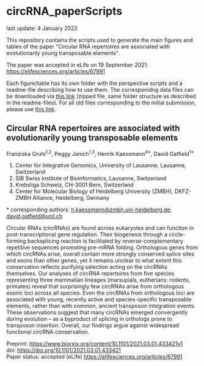 # circRNA_paperScripts
last update: 4 January 2022

This repository contains the scripts used to generate the main figures and tables of the paper "Circular RNA repertoires are associated with evolutionarily young transposable elements".

The paper was accepted in eLife on 19 September 2021: https://elifesciences.org/articles/67991

Each figure/table has its own folder with the perspective scripts and a readme-file describing how to use them. The corresponidng data files can be downloaded via [this link](https://drive.google.com/file/d/1Fy2u7k9viCyDbIupCbdv1l3lMARaHANq/view?usp=sharing) (zipped file, same folder structure as described in the readme-files). For all old files corresponding to the initial submission, please use [this link](https://drive.google.com/file/d/1xa7SfcYsrrS2f926T8w4T8zyhmmCajhf/view?usp=sharing).
  

## Circular RNA repertoires are associated with evolutionarily young transposable elements

Franziska Gruhl<sup>1,2</sup>, Peggy Janich<sup>1,3</sup>, Henrik Kaessmann<sup>4*</sup>, David Gatfield<sup>1*</sup>
1. Center for Integrative Genomics, University of Lausanne, Lausanne, Switzerland
2. SIB Swiss Institute of Bioinformatics, Lausanne, Switzerland
3. Krebsliga Schweiz, CH-3001 Bern, Switzerland
4. Center for Molecular Biology of Heidelberg University (ZMBH), DKFZ-ZMBH Alliance, Heidelberg, Germany

\* corresponding authors: h.kaessmann@zmbh.uni-heidelberg.de; david.gatfield@unil.ch

Circular RNAs (circRNAs) are found across eukaryotes and can function in post-transcriptional gene regulation. Their biogenesis through a circle-forming backsplicing reaction is facilitated by reverse-complementary repetitive sequences promoting pre-mRNA folding. Orthologous genes from which circRNAs arise, overall contain more strongly conserved splice sites and exons than other genes, yet it remains unclear to what extent this conservation reflects purifying selection acting on the circRNAs themselves. Our analyses of circRNA repertoires from five species representing three mammalian lineages (marsupials, eutherians: rodents, primates) reveal that surprisingly few circRNAs arise from orthologous exonic loci across all species. Even the circRNAs from orthologous loci are associated with young, recently active and species-specific transposable elements, rather than with common, ancient transposon integration events. These observations suggest that many circRNAs emerged convergently during evolution – as a byproduct of splicing in orthologs prone to transposon insertion. Overall, our findings argue against widespread functional circRNA conservation.

Preprint: https://www.biorxiv.org/content/10.1101/2021.03.01.433421v1 \
doi: https://doi.org/10.1101/2021.03.01.433421 \
Paper status: accepted (eLife) https://elifesciences.org/articles/67991
